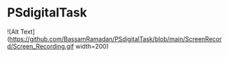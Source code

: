 # PSdigitalTask

![Alt Text](https://github.com/BassamRamadan/PSdigitalTask/blob/main/ScreenRecord/Screen_Recording.gif width=200)

